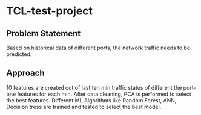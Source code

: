 # TCL-test-project
## Problem Statement 
Based on historical data of different ports, the network traffic needs to be predicted.
## Approach
10 features are created out of last ten min traffic status of different the port- one features for each min.
After data cleaning, PCA is performed to select the best features.
Different ML Algorithms like Random Forest, ANN, Decision tress are trained and tested to select the best model.
